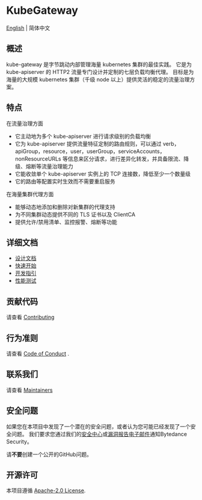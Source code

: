# KubeGateway

[English](README.md) | 简体中文

## 概述

kube-gateway 是字节跳动内部管理海量 kubernetes 集群的最佳实践。
它是为 kube-apiserver 的 HTTP2 流量专门设计并定制的七层负载均衡代理。
目标是为海量的大规模 kubernetes 集群（千级 node 以上）提供灵活的稳定的流量治理方案。

## 特点

在流量治理方面
-  它主动地为多个 kube-apiserver 进行请求级别的负载均衡
-  它为 kube-apiserver 提供流量特征定制的路由规则，可以通过 verb，apiGroup，resource，user，userGroup，serviceAccounts，nonResourceURLs 等信息来区分请求，进行差异化转发，并具备限流、降级、熔断等流量治理能力
-  它能收敛单个 kube-apiserver 实例上的 TCP 连接数，降低至少一个数量级
-  它的路由等配置实时生效而不需要重启服务

在海量集群代理方面

- 能够动态地添加和删除对新集群的代理支持
- 为不同集群动态提供不同的 TLS 证书以及 ClientCA
- 提供允许/禁用清单、监控报警、熔断等功能

## 详细文档
- [设计文档](docs/zh/design.md)
- [快速开始](docs/zh/manually-setup.md)
- [开发指引](docs/zh/quick_start.md)
- [性能测试](docs/zh/benchmark.md)

## 贡献代码

请查看 [Contributing](CONTRIBUTING.md)

## 行为准则

请查看 [Code of Conduct](CODE_OF_CONDUCT.md) .

## 联系我们
请查看 [Maintainers](MAINTAINERS.md)

## 安全问题

如果您在本项目中发现了一个潜在的安全问题，或者认为您可能已经发现了一个安全问题。
我们要求您通过我们的[安全中心](https://security.bytedance.com/src)或[漏洞报告电子邮件](sec@bytedance.com)通知Bytedance Security。

请**不要**创建一个公开的GitHub问题。

## 开源许可

本项目遵循 [Apache-2.0 License](LICENSE).

